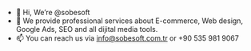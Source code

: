 - 👋 Hi, We’re @sobesoft
- 👀 We provide professional services about E-commerce, Web design, Google Ads, SEO and all dijital media tools. 
- 📫 You can reach us via info@sobesoft.com.tr or +90 535 981 9067

<!---
sobesoftcomtr/sobesoftcomtr is a ✨ special ✨ repository because its `README.md` (this file) appears on your GitHub profile.
You can click the Preview link to take a look at your changes.
--->
